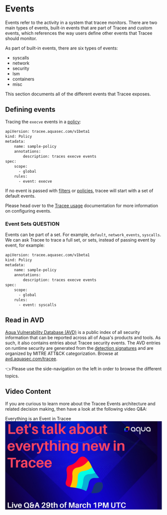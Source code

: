 # Events

Events refer to the activity in a system that tracee monitors. There are two main types of events, built-in events that are part of Tracee and custom events, which references the way users define other events that Tracee should monitor. 

As part of built-in events, there are six types of events:

* syscalls 
* network 
* security 
* lsm 
* containers 
* misc

This section documents all of the different events that Tracee exposes.

## Defining events

Tracing the `execve` events in a [policy](../policies/index.md):

```
apiVersion: tracee.aquasec.com/v1beta1
kind: Policy
metadata:
	name: sample-policy
	annotations:
		description: traces execve events
spec:
	scope:
	  - global
	rules:
	  - event: execve
```

If no event is passed with [filters] or [policies], tracee will start with a set of default events.

Please head over to the [Tracee usage](../usage/index.md) documentation for more information on configuring events.

### Event Sets QUESTION

Events can be part of a set. For example, `default`, `network_events`, `syscalls`. 
We can ask Tracee to trace a full set, or sets, instead of passing event by event, for example:

```
apiVersion: tracee.aquasec.com/v1beta1
kind: Policy
metadata:
	name: sample-policy
	annotations:
		description: traces execve events
spec:
	scope:
	  - global
	rules:
	  - event: syscalls
```

## Read in AVD

[Aqua Vulnerability Database (AVD)](https://avd.aquasec.com) is a public index of all security information that can be reported across all of Aqua's products and tools. As such, it also contains entries about Tracee security events. The AVD entries on runtime security are generated from the [detection signatures](https://github.com/aquasecurity/tracee/tree/main/signatures) and are organized by MITRE ATT&CK categorization. Browse at [avd.aquasec.com/tracee](https://avd.aquasec.com/tracee/).

👈 Please use the side-navigation on the left in order to browse the different topics.

[filters]: ../../filters/filtering
[policies]: ../../policies

## Video Content

If you are curious to learn more about the Tracee Events architecture and related decision making, then have a look at the following video Q&A:

Everything is an Event in Tracee 
  [![Watch the video](../../images/liveqa.png)](https://www.youtube.com/live/keqVe4d71uk?si=OTbVxgWsFBtdqEMW)
